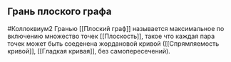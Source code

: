 ## Грань плоского графа
#Коллоквиум2 
Гранью [[Плоский граф]] называется максимальное по включению множество точек [[Плоскость]], такое что каждая пара точек может быть соеденена жордановой кривой ([[Спрямляемость кривой]], [[Гладкая кривая]], без самопересечений).

